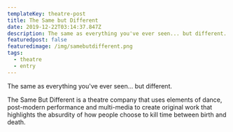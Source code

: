 ```yaml
---
templateKey: theatre-post
title: The Same but Different
date: 2019-12-22T03:14:37.847Z
description: The same as everything you've ever seen... but different.
featuredpost: false
featuredimage: /img/samebutdifferent.png
tags:
  - theatre
  - entry
---
```

The same as everything you've ever seen... but different.

The Same But Different is a theatre company that uses elements of dance, post-modern performance and multi-media to create original work that highlights the absurdity of how people choose to kill time between birth and death.
